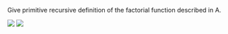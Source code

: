 Give primitive recursive definition of the factorial function described in A.

<img src="http://latex.codecogs.com/gif.latex?!(0)=0" border="0"/>

<img src="http://latex.codecogs.com/gif.latex?!(n+1)=\cdot(P^{1}_{2}(!(n),n),S(P^{2}_{2}(!(n),n)))" border="0"/>


